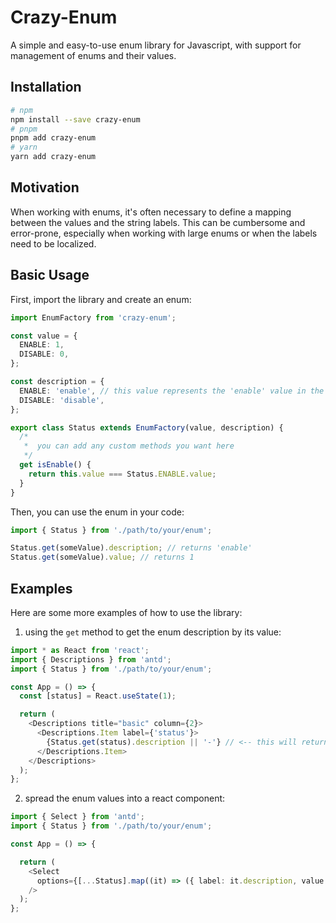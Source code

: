 # Crazy-Enum

A simple and easy-to-use enum library for Javascript, with support for management of enums and their values.

## Installation

```bash
# npm
npm install --save crazy-enum
# pnpm
pnpm add crazy-enum
# yarn
yarn add crazy-enum
```

## Motivation

When working with enums, it's often necessary to define a mapping between the values and the string labels. This can be cumbersome and error-prone, especially when working with large enums or when the labels need to be localized.

## Basic Usage

First, import the library and create an enum:

```typescript
import EnumFactory from 'crazy-enum';

const value = {
  ENABLE: 1,
  DISABLE: 0,
};

const description = {
  ENABLE: 'enable', // this value represents the 'enable' value in the enum
  DISABLE: 'disable',
};

export class Status extends EnumFactory(value, description) {
  /*
   *  you can add any custom methods you want here
   */
  get isEnable() {
    return this.value === Status.ENABLE.value;
  }
}
```

Then, you can use the enum in your code:

```typescript
import { Status } from './path/to/your/enum';

Status.get(someValue).description; // returns 'enable'
Status.get(someValue).value; // returns 1
```

## Examples

Here are some more examples of how to use the library:

1. using the `get` method to get the enum description by its value:

```typescript
import * as React from 'react';
import { Descriptions } from 'antd';
import { Status } from './path/to/your/enum';

const App = () => {
  const [status] = React.useState(1);

  return (
    <Descriptions title="basic" column={2}>
      <Descriptions.Item label={'status'}>
        {Status.get(status).description || '-'} // <-- this will return 'enable' if the status is 1
      </Descriptions.Item>
    </Descriptions>
  );
};
```

2. spread the enum values into a react component:

```typescript
import { Select } from 'antd';
import { Status } from './path/to/your/enum';

const App = () => {

  return (
    <Select
      options={[...Status].map((it) => ({ label: it.description, value: it.value }))}
    />
  );
};
```
